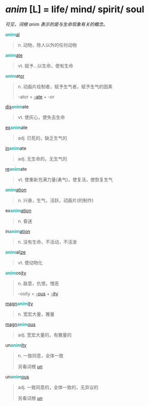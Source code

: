 # _anim_ [L] = life/ mind/ spirit/ soul

*可见，词根 _anim_ 表示的是与生命现象有关的概念。*

<b style="color: #20B2AA;">anim</b>[al](-al.md)
> n. 动物，除人以外的任何动物

<b style="color: #20B2AA;">anim</b>[ate](-ate.md)
> vt. 赋予...以生命，使有生命
  
<b style="color: #20B2AA;">anim</b>at[or](-or.md)
> n. 动画片绘制者，赋予生气者，赋予生气的因素
>
> -ator = [-ate](-ate.md) + -or

[dis](dis-.md)<b style="color: #20B2AA;">anim</b>ate
> vt. 使灰心，使失去生命

[ex](ex-.md)<b style="color: #20B2AA;">anim</b>ate
> adj. 已死的，缺乏生气的

[in](in-.1.md)<b style="color: #20B2AA;">anim</b>ate
> adj. 无生命的，无生气的

[re](re-.md)<b style="color: #20B2AA;">anim</b>ate
> vt. 使重新充满力量(勇气)，使复活，使恢复生气

<b style="color: #20B2AA;">anim</b>[ation](-ion.md)
> n. 兴奋，生气，活跃，动画片(的制作)

ex<b style="color: #20B2AA;">anim</b>[ation](-ion.md)
> n. 昏迷

in<b style="color: #20B2AA;">anim</b>[ation](-ion.md)
> n. 没有生命，不活动，不活泼

<b style="color: #20B2AA;">anim</b>al[ize](-ize.md)
> vt. 使动物化

<b style="color: #20B2AA;">anim</b>os[ity](-ity.md)
> n. 敌意，仇恨，憎恶
> 
> -osity = [-ous](-ous.md) + [-ity](-ity.md)

[magn](_magn_.md)<b style="color: #20B2AA;">anim</b>[ity](-ity.md)
> n. 宽宏大量，雅量

[magn](_magn_.md)<b style="color: #20B2AA;">anim</b>[ous](-ous.md)
> adj. 宽宏大量的，有雅量的

un<b style="color: #20B2AA;">anim</b>[ity](-ity.md)
> n. 一致同意，全体一致
>
> 另看词根 [_un_](_un_.md)

un<b style="color: #20B2AA;">anim</b>[ous](-ous.md)
> adj. 一致同意的，全体一致的，无异议的
>
> 另看词根 [_un_](_un_.md)